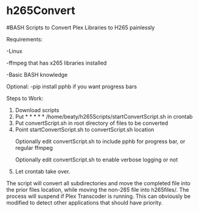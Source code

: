 # h265Convert
#BASH Scripts to Convert Plex Libraries to H265 painlessly

Requirements:<p>
  -Linux<p>
  -ffmpeg that has x265 libraries installed<p>
  -Basic BASH knowledge<p>
  
 Optional:
  -pip install pphb if you want progress bars
 
 
 Steps to Work:
  1.  Download scripts
  2.  Put * * * * * /home/beaty/h265Scripts/startConvertScript.sh in crontab
  3.  Put convertScript.sh in root directory of files to be converted
  4.  Point startConvertScript.sh to convertScript.sh location
    <p>Optionally edit convertScript.sh to include pphb for progress bar, or regular ffmpeg
    <p>Optionally edit convertScript.sh to enable verbose logging or not
  5.  Let crontab take over.
  
 The script will convert all subdirectories and move the completed file into the prior files location, while moving the non-265 file into h265files/.
 The process will suspend if Plex Transcoder is running.  This can obviously be modified to detect other applications that should have priority.
